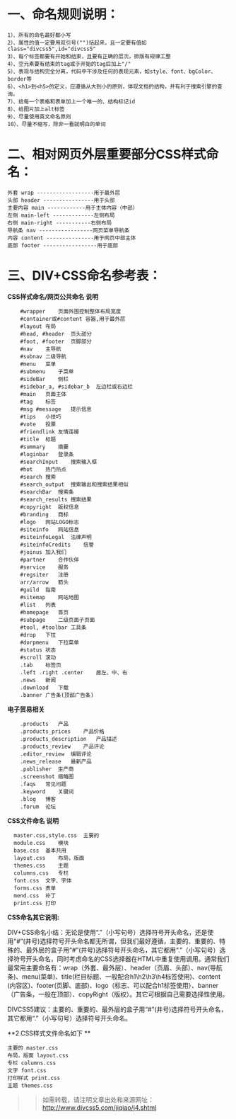 # 一、命名规则说明：  

    1）、所有的命名最好都小写
    2）、属性的值一定要用双引号("")括起来，且一定要有值如class="divcss5",id="divcss5"
    3）、每个标签都要有开始和结束，且要有正确的层次，排版有规律工整
    4）、空元素要有结束的tag或于开始的tag后加上"/"
    5）、表现与结构完全分离，代码中不涉及任何的表现元素，如style、font、bgColor、border等
    6）、<h1>到<h5>的定义，应遵循从大到小的原则，体现文档的结构，并有利于搜索引擎的查询。
    7）、给每一个表格和表单加上一个唯一的、结构标记id
    8）、给图片加上alt标签
    9）、尽量使用英文命名原则
    10）、尽量不缩写，除非一看就明白的单词

# 二、相对网页外层重要部分CSS样式命名：  
    外套 wrap ------------------用于最外层
    头部 header ----------------用于头部
    主要内容 main ------------用于主体内容（中部）
    左侧 main-left -------------左侧布局
    右侧 main-right -----------右侧布局
    导航条 nav -----------------网页菜单导航条
    内容 content ---------------用于网页中部主体
    底部 footer -----------------用于底部

# 三、DIV+CSS命名参考表：  

**CSS样式命名/网页公共命名	说明**

        #wrapper	页面外围控制整体布局宽度
        #container或#content	容器,用于最外层
        #layout	布局
        #head, #header	页头部分
        #foot, #footer	页脚部分
        #nav	主导航
        #subnav	二级导航
        #menu	菜单
        #submenu	子菜单
        #sideBar	侧栏
        #sidebar_a, #sidebar_b	左边栏或右边栏
        #main	页面主体
        #tag	标签
        #msg #message	提示信息
        #tips	小技巧
        #vote	投票
        #friendlink	友情连接
        #title	标题
        #summary	摘要
        #loginbar	登录条
        #searchInput	搜索输入框
        #hot	热门热点
        #search	搜索
        #search_output	搜索输出和搜索结果相似
        #searchBar	搜索条
        #search_results	搜索结果
        #copyright	版权信息
        #branding	商标
        #logo	网站LOGO标志
        #siteinfo	网站信息
        #siteinfoLegal	法律声明
        #siteinfoCredits	信誉
        #joinus	加入我们
        #partner	合作伙伴
        #service	服务
        #regsiter	注册
        arr/arrow	箭头
        #guild	指南
        #sitemap	网站地图
        #list	列表
        #homepage	首页
        #subpage	二级页面子页面
        #tool, #toolbar	工具条
        #drop	下拉
        #dorpmenu	下拉菜单
        #status	状态
        #scroll	滚动
        .tab	标签页
        .left .right .center	居左、中、右
        .news	新闻
        .download	下载
        .banner	广告条(顶部广告条)

**电子贸易相关**

        .products	产品
        .products_prices	产品价格
        .products_description	产品描述
        .products_review	产品评论
        .editor_review	编辑评论
        .news_release	最新产品
        .publisher	生产商
        .screenshot	缩略图
        .faqs	常见问题
        .keyword	关键词
        .blog	博客
        .forum	论坛

**CSS文件命名	说明**

      master.css,style.css	主要的
      module.css	模块
      base.css	基本共用
      layout.css	布局，版面
      themes.css	主题
      columns.css	专栏
      font.css	文字、字体
      forms.css	表单
      mend.css	补丁
      print.css	打印
      
**CSS命名其它说明:**

DIV+CSS命名小结：无论是使用“.”（小写句号）选择符号开头命名，还是使用“#”(井号)选择符号开头命名都无所谓，但我们最好遵循，主要的、重要的、特殊的、最外层的盒子用“#”(井号)选择符号开头命名，其它都用“.”（小写句号）选择符号开头命名，同时考虑命名的CSS选择器在HTML中重复使用调用。通常我们最常用主要命名有：wrap（外套、最外层）、header（页眉、头部）、nav(导航条)、menu(菜单)、title(栏目标题、一般配合h1\h2\h3\h4标签使用)、content (内容区)、footer(页脚、底部)、logo（标志、可以配合h1标签使用）、banner（广告条，一般在顶部）、copyRight（版权）。其它可根据自己需要选择性使用。

DIVCSS5建议：主要的、重要的、最外层的盒子用“#”(井号)选择符号开头命名，其它都用“.”（小写句号）选择符号开头命名。

**2.CSS样式文件命名如下 **

    主要的 master.css 
    布局，版面 layout.css 
    专栏 columns.css 
    文字 font.css 
    打印样式 print.css 
    主题 themes.css

>>如需转载，请注明文章出处和来源网址：http://www.divcss5.com/jiqiao/j4.shtml


